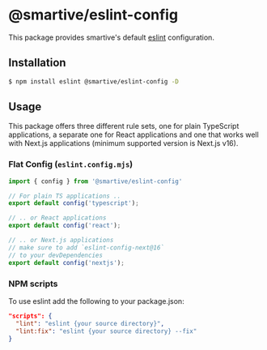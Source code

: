 # @smartive/eslint-config

This package provides smartive's default [eslint](https://eslint.org/) configuration.

## Installation

```sh
$ npm install eslint @smartive/eslint-config -D
```

## Usage

This package offers three different rule sets, one for plain TypeScript applications, a separate one for React applications and one that works well with Next.js applications (minimum supported version is Next.js v16).

### Flat Config (`eslint.config.mjs`)

```javascript
import { config } from '@smartive/eslint-config'

// For plain TS applications ..
export default config('typescript');

// .. or React applications
export default config('react');

// .. or Next.js applications
// make sure to add `eslint-config-next@16` 
// to your devDependencies
export default config('nextjs');
```

### NPM scripts

To use eslint add the following to your package.json:

```json
"scripts": {
  "lint": "eslint {your source directory}",
  "lint:fix": "eslint {your source directory} --fix"
}
```
